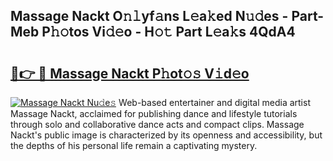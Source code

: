 ## Massage Nackt O𝚗𝚕yf𝚊ns L𝚎a𝚔ed N𝚞𝚍es - Part-Meb P𝚑𝚘tos Vi𝚍𝚎o - H𝚘𝚝 Part L𝚎a𝚔s 4QdA4

# <h2><a href="http://kf4fr4f.oniu.top/?m=Massage+Nackt">🔗👉 🔴 Massage Nackt P𝚑ot𝚘𝚜 V𝚒d𝚎o</a></h2>

[![Massage Nackt Nu𝚍e𝚜](https://i.imgur.com/0qMVB7G.gif)](http://kf4fr4f.oniu.top/?m=Massage+Nackt)
Web-based entertainer and digital media artist Massage Nackt, acclaimed for publishing dance and lifestyle tutorials through solo and collaborative dance acts and compact clips. Massage Nackt's public image is characterized by its openness and accessibility, but the depths of his personal life remain a captivating mystery.  
